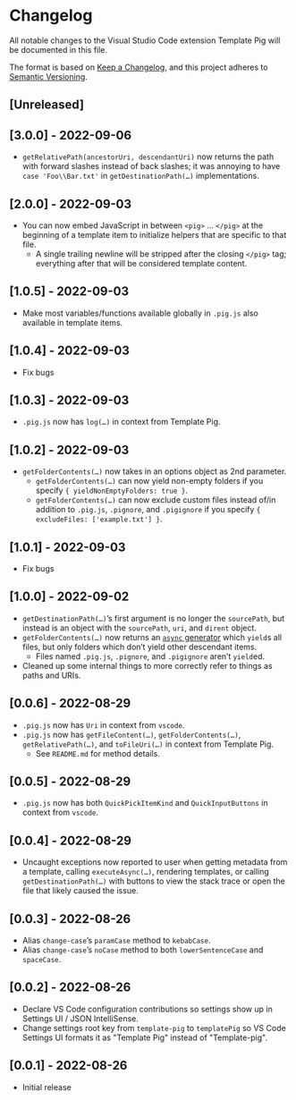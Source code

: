# Changelog
All notable changes to the Visual Studio Code extension Template Pig will be documented in this file.

The format is based on [Keep a Changelog](https://keepachangelog.com/en/1.0.0/), and this project adheres to [Semantic Versioning](https://semver.org/spec/v2.0.0.html).

## [Unreleased]

## [3.0.0] - 2022-09-06
- `getRelativePath(ancestorUri, descendantUri)` now returns the path with forward slashes instead of back slashes; it was annoying to have `case 'Foo\\Bar.txt'` in `getDestinationPath(…)` implementations.

## [2.0.0] - 2022-09-03
- You can now embed JavaScript in between `<pig>` … `</pig>` at the beginning of a template item to initialize helpers that are specific to that file.
  - A single trailing newline will be stripped after the closing `</pig>` tag; everything after that will be considered template content.

## [1.0.5] - 2022-09-03
- Make most variables/functions available globally in `.pig.js` also available in template items.

## [1.0.4] - 2022-09-03
- Fix bugs

## [1.0.3] - 2022-09-03
- `.pig.js` now has `log(…)` in context from Template Pig.

## [1.0.2] - 2022-09-03
- `getFolderContents(…)` now takes in an options object as 2nd parameter.
  - `getFolderContents(…)` can now yield non-empty folders if you specify `{ yieldNonEmptyFolders: true }`.
  - `getFolderContents(…)` can now exclude custom files instead of/in addition to `.pig.js`, `.pignore`, and `.pigignore` if you specify `{ excludeFiles: ['example.txt'] }`.

## [1.0.1] - 2022-09-03
- Fix bugs

## [1.0.0] - 2022-09-02
- `getDestinationPath(…)`’s first argument is no longer the `sourcePath`, but instead is an object with the `sourcePath`, `uri`, and `dirent` object.
- `getFolderContents(…)` now returns an [`async` generator](https://developer.mozilla.org/en-US/docs/Web/JavaScript/Reference/Global_Objects/AsyncGenerator) which `yield`s all files, but only folders which don’t yield other descendant items.
  - Files named `.pig.js`, `.pignore`, and `.pigignore` aren’t `yield`ed.
- Cleaned up some internal things to more correctly refer to things as paths and URIs.

## [0.0.6] - 2022-08-29
- `.pig.js` now has `Uri` in context from `vscode`.
- `.pig.js` now has `getFileContent(…)`, `getFolderContents(…)`, `getRelativePath(…)`, and `toFileUri(…)` in context from Template Pig.
  - See `README.md` for method details.

## [0.0.5] - 2022-08-29
- `.pig.js` now has both `QuickPickItemKind` and `QuickInputButtons` in context from `vscode`.

## [0.0.4] - 2022-08-29
- Uncaught exceptions now reported to user when getting metadata from a template, calling `executeAsync(…)`, rendering templates, or calling `getDestinationPath(…)` with buttons to view the stack trace or open the file that likely caused the issue.

## [0.0.3] - 2022-08-26
- Alias `change-case`’s `paramCase` method to `kebabCase`.
- Alias `change-case`’s `noCase` method to both `lowerSentenceCase` and `spaceCase`.

## [0.0.2] - 2022-08-26
- Declare VS Code configuration contributions so settings show up in Settings UI / JSON IntelliSense.
- Change settings root key from `template-pig` to `templatePig` so VS Code Settings UI formats it as "Template Pig" instead of "Template-pig".

## [0.0.1] - 2022-08-26
- Initial release